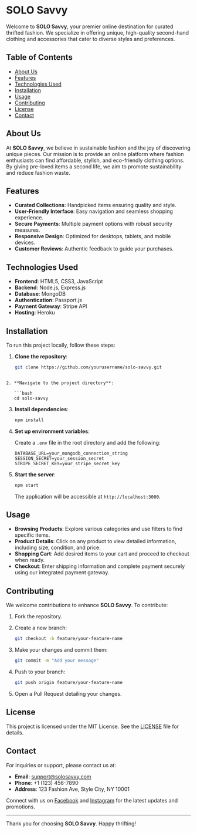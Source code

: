 # SOLO Savvy

Welcome to **SOLO Savvy**, your premier online destination for curated thrifted fashion. We specialize in offering unique, high-quality second-hand clothing and accessories that cater to diverse styles and preferences.

## Table of Contents

- [About Us](#about-us)
- [Features](#features)
- [Technologies Used](#technologies-used)
- [Installation](#installation)
- [Usage](#usage)
- [Contributing](#contributing)
- [License](#license)
- [Contact](#contact)

## About Us

At **SOLO Savvy**, we believe in sustainable fashion and the joy of discovering unique pieces. Our mission is to provide an online platform where fashion enthusiasts can find affordable, stylish, and eco-friendly clothing options. By giving pre-loved items a second life, we aim to promote sustainability and reduce fashion waste.

## Features

- **Curated Collections**: Handpicked items ensuring quality and style.
- **User-Friendly Interface**: Easy navigation and seamless shopping experience.
- **Secure Payments**: Multiple payment options with robust security measures.
- **Responsive Design**: Optimized for desktops, tablets, and mobile devices.
- **Customer Reviews**: Authentic feedback to guide your purchases.

## Technologies Used

- **Frontend**: HTML5, CSS3, JavaScript
- **Backend**: Node.js, Express.js
- **Database**: MongoDB
- **Authentication**: Passport.js
- **Payment Gateway**: Stripe API
- **Hosting**: Heroku

## Installation

To run this project locally, follow these steps:

1. **Clone the repository**:

   ```bash
   git clone https://github.com/yourusername/solo-savvy.git
```

2. **Navigate to the project directory**:

   ```bash
   cd solo-savvy
   ```

3. **Install dependencies**:

   ```bash
   npm install
   ```

4. **Set up environment variables**:

   Create a `.env` file in the root directory and add the following:

   ```env
   DATABASE_URL=your_mongodb_connection_string
   SESSION_SECRET=your_session_secret
   STRIPE_SECRET_KEY=your_stripe_secret_key
   ```

5. **Start the server**:

   ```bash
   npm start
   ```

   The application will be accessible at `http://localhost:3000`.

## Usage

- **Browsing Products**: Explore various categories and use filters to find specific items.
- **Product Details**: Click on any product to view detailed information, including size, condition, and price.
- **Shopping Cart**: Add desired items to your cart and proceed to checkout when ready.
- **Checkout**: Enter shipping information and complete payment securely using our integrated payment gateway.

## Contributing

We welcome contributions to enhance **SOLO Savvy**. To contribute:

1. Fork the repository.
2. Create a new branch:

   ```bash
   git checkout -b feature/your-feature-name
   ```

3. Make your changes and commit them:

   ```bash
   git commit -m "Add your message"
   ```

4. Push to your branch:

   ```bash
   git push origin feature/your-feature-name
   ```

5. Open a Pull Request detailing your changes.

## License

This project is licensed under the MIT License. See the [LICENSE](LICENSE) file for details.

## Contact

For inquiries or support, please contact us at:

- **Email**: support@solosavvy.com
- **Phone**: +1 (123) 456-7890
- **Address**: 123 Fashion Ave, Style City, NY 10001

Connect with us on [Facebook](https://facebook.com/solosavvy) and [Instagram](https://instagram.com/solosavvy) for the latest updates and promotions.

---

Thank you for choosing **SOLO Savvy**. Happy thrifting!
``` 
